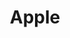 ---
title: "Apple"
published: 2024-03-02
src: "apple.png"
width: 300
height: 300
alt: "An image of a red apple"
---